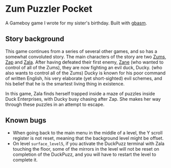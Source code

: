 # Zum Puzzler Pocket
A Gameboy game I wrote for my sister's birthday. Built with [gbasm](https://github.com/thatoddmailbox/gbasm).

## Story background
This game continues from a series of several other games, and so has a somewhat convoluted story. The main characters of the story are two [Zums](http://www.webkinzinsider.com/wiki/Zums), [Zap](http://www.webkinzinsider.com/wiki/File:Zap.png) and [Zala](http://www.webkinzinsider.com/wiki/File:Zala.png). After having defeated their first enemy, [Zane](http://www.webkinzinsider.com/wiki/File:Zane.png) (who wanted to control of all of the Zums), they are now fighting an evil duck, Ducky. (who also wants to control all of the Zums) Ducky is known for his poor command of written English, his very elaborate (yet short-sighted) evil schemes, and his belief that he is the smartest living thing in existence.

In this game, Zala finds herself trapped inside a maze of puzzles inside Duck Enterprises, with Ducky busy chasing after Zap. She makes her way through these puzzles in an attempt to escape.

## Known bugs
* When going back to the main menu in the middle of a level, the Y scroll register is not reset, meaning that the background level might be offset.
* On level `surface_level5`, if you activate the DuckPuzz terminal with Zala touching the floor, some of the mirrors in the level will not be reset on completion of the DuckPuzz, and you will have to restart the level to complete it.
